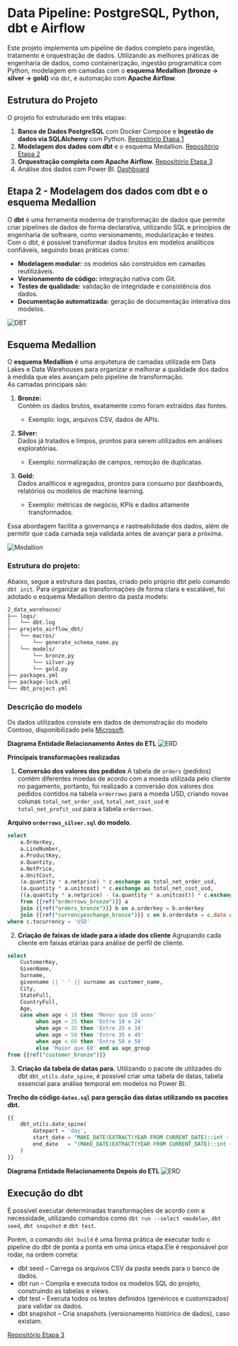 # Data Pipeline: PostgreSQL, Python, dbt e Airflow

Este projeto implementa um pipeline de dados completo para ingestão, tratamento e orquestração de dados. Utilizando as melhores práticas de engenharia de dados, como containerização, ingestão programática com Python, modelagem em camadas com o **esquema Medallion (bronze → silver → gold)** via `dbt`, e automação com **Apache Airflow**.

## Estrutura do Projeto
O projeto foi estruturado em três etapas:

1. **Banco de Dados PostgreSQL** com Docker Compose  e **Ingestão de dados via SQLAlchemy** com Python. [Repositório Etapa 1](https://github.com/diogo-minoru/projeto_airflow_dbt_local_setup)
2. **Modelagem dos dados com dbt** e o esquema Medallion. [Repositório Etapa 2](https://github.com/diogo-minoru/projeto_airflow_dbt_data_warehouse)
3. **Orquestração completa com Apache Airflow.** [Repositório Etapa 3](https://github.com/diogo-minoru/projeto_airflow_dbt_airflow)
4. Análise dos dados com Power BI. [Dashboard](https://app.powerbi.com/view?r=eyJrIjoiNmVmYzNlYTEtZDRjNi00YThhLWIwMGMtMzFmYTE4NDNmNzU1IiwidCI6Ijg4NTA2YTc5LWZlYTctNDAwYS1hOTc4LTc1ZjAxMGYzMDcxZiJ9)

## Etapa 2 - Modelagem dos dados com dbt e o esquema Medallion

O **dbt** é uma ferramenta moderna de transformação de dados que permite criar pipelines de dados de forma declarativa, utilizando SQL e princípios de engenharia de software, como versionamento, modularização e testes.  
Com o dbt, é possível transformar dados brutos em modelos analíticos confiáveis, seguindo boas práticas como:

- **Modelagem modular:** os modelos são construídos em camadas reutilizáveis.  
- **Versionamento de código:** integração nativa com Git.  
- **Testes de qualidade:** validação de integridade e consistência dos dados.  
- **Documentação automatizada:** geração de documentação interativa dos modelos.

![DBT](dbt.png)

## Esquema Medallion

O **esquema Medallion** é uma arquitetura de camadas utilizada em Data Lakes e Data Warehouses para organizar e melhorar a qualidade dos dados à medida que eles avançam pelo pipeline de transformação.  
As camadas principais são:

1. **Bronze:**  
   Contém os dados brutos, exatamente como foram extraídos das fontes.  
   - Exemplo: logs, arquivos CSV, dados de APIs.  

2. **Silver:**  
   Dados já tratados e limpos, prontos para serem utilizados em análises exploratórias.  
   - Exemplo: normalização de campos, remoção de duplicatas.  

3. **Gold:**  
   Dados analíticos e agregados, prontos para consumo por dashboards, relatórios ou modelos de machine learning.  
   - Exemplo: métricas de negócio, KPIs e dados altamente transformados.

Essa abordagem facilita a governança e rastreabilidade dos dados, além de permitir que cada camada seja validada antes de avançar para a próxima.

![Medallion](medallion.png)

### **Estrutura do projeto:**
Abaixo, segue a estrutura das pastas, criado pelo próprio dbt pelo comando `dbt init`. Para organizar as transformações de forma clara e escalável, foi adotado o esquema Medallion dentro da pasta models:

```bash
2_data_warehouse/
├── logs/
│   └── dbt.log
├── projeto_airflow_dbt/
│   └── macros/
│       └── generate_schema_name.py
│   └── models/
│       └── bronze.py
│       └── silver.py
│       └── gold.py
├── packages.yml
├── package-lock.yml
└── dbt_project.yml
```

### **Descrição do modelo**
Os dados utilizados consiste em dados de demonstração do modelo Contoso, disponibilizado pela [Microsoft](https://github.com/sql-bi/Contoso-Data-Generator-V2).


**Diagrama Entidade Relacionamento Antes do ETL**
![ERD](erd_antes.png)

**Principais transformações realizadas**
1. **Conversão dos valores dos pedidos**
A tabela de `orders` (pedidos) contém diferentes moedas de acordo com a moeda utilizada pelo cliente no pagamento, portanto, foi realizado a conversão dos valores dos pedidos contidos na tabela `orderrows` para a moeda USD, criando novas colunas `total_net_order_usd`, `total_net_cost_usd` e `total_net_profit_usd` para a tabela `orderrows`.

**Arquivo `orderrows_silver.sql` do modelo.**
```sql
select 
    a.OrderKey,
	a.LineNumber,
	a.ProductKey,
	a.Quantity,
	a.NetPrice,
	a.UnitCost,
	(a.quantity * a.netprice) * c.exchange as total_net_order_usd,
	(a.quantity * a.unitcost) * c.exchange as total_net_cost_usd,
	((a.quantity * a.netprice) - (a.quantity * a.unitcost)) * c.exchange as total_net_profit_usd
	from {{ref("orderrows_bronze")}} a
    join {{ref("orders_bronze")}} b on a.orderkey = b.orderkey
    join {{ref("currencyexchange_bronze")}} c on b.orderdate = c.date and b.currencycode = c.fromcurrency
where c.tocurrency = 'USD'
```

2. **Criação de faixas de idade para a idade dos cliente**
Agrupando cada cliente em faixas etárias para análise de perfil de cliente.

```sql
select 
    CustomerKey,
    GivenName,
    Surname,
    givenname || ' ' || surname as customer_name,
    City,
    StateFull,
    CountryFull,
    Age,
    case when age < 18 then 'Menor que 18 anos'
         when age < 25 then 'Entre 18 e 24'
         when age < 35 then 'Entre 25 e 34'
         when age < 50 then 'Entre 35 e 49'
         when age < 60 then 'Entre 50 e 59'
         else 'Maior que 60' end as age_group
from {{ref("customer_bronze")}}
```

3. **Criação da tabela de datas para.**
Utilizando o pacote de utilizades do dbt `dbt_utils.date_spine`, é possível criar uma tabela de datas, tabela essencial para análise temporal em modelos no Power BI.

**Trecho do código `dates.sql` para geração das datas utilizando os pacotes dbt.**
```sql
{{
    dbt_utils.date_spine(
        datepart = 'day',
        start_date = "MAKE_DATE(EXTRACT(YEAR FROM CURRENT_DATE)::int - 10, 1, 1)",
        end_date   = "(MAKE_DATE(EXTRACT(YEAR FROM CURRENT_DATE)::int + 1, 12, 31) + 1)"
    )
}}
```

**Diagrama Entidade Relacionamento Depois do ETL**
![ERD](erd_depois.png)

## Execução do dbt

É possível executar determinadas transformações de acordo com a necessidade, utilizando comandos como `dbt run --select <modelo>`, `dbt seed`, `dbt snapshot` e `dbt test`.

Porém, o comando `dbt build` é uma forma prática de executar todo o pipeline do dbt de ponta a ponta em uma única etapa.Ele é responsável por rodar, na ordem correta:

- dbt seed – Carrega os arquivos CSV da pasta seeds para o banco de dados.
- dbt run – Compila e executa todos os modelos SQL do projeto, construindo as tabelas e views.
- dbt test – Executa todos os testes definidos (genéricos e customizados) para validar os dados.
- dbt snapshot – Cria snapshots (versionamento histórico de dados), caso existam.

[Repositório Etapa 3](https://github.com/diogo-minoru/projeto_airflow_dbt_airflow)